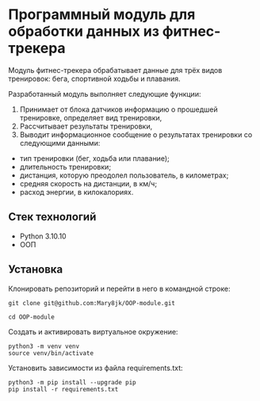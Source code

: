 # Программный модуль для обработки данных из фитнес-трекера #

Модуль фитнес-трекера обрабатывает данные для трёх видов тренировок: бега, спортивной ходьбы и плавания. <br>

Разработанный модуль выполняет следующие функции:
1. Принимает от блока датчиков информацию о прошедшей тренировке, определяет вид тренировки,
1. Рассчитывает результаты тренировки,
1. Выводит информационное сообщение о результатах тренировки со следующими данными:
- тип тренировки (бег, ходьба или плавание);
- длительность тренировки;
- дистанция, которую преодолел пользователь, в километрах;
- средняя скорость на дистанции, в км/ч;
- расход энергии, в килокалориях.


## Стек технологий ##
+ Python 3.10.10
+ ООП

## Установка
Клонировать репозиторий и перейти в него в командной строке:
```
git clone git@github.com:Mary8jk/OOP-module.git
```

```
cd OOP-module
```

Cоздать и активировать виртуальное окружение:

```
python3 -m venv venv
source venv/bin/activate
```

Установить зависимости из файла requirements.txt:

```
python3 -m pip install --upgrade pip
pip install -r requirements.txt
```
